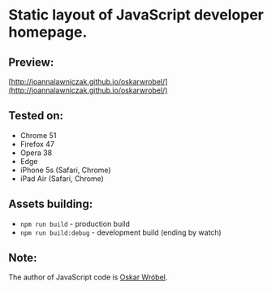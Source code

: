 # Static layout of JavaScript developer homepage.

## Preview:
[http://joannalawniczak.github.io/oskarwrobel/](http://joannalawniczak.github.io/oskarwrobel/)

## Tested on:
- Chrome 51
- Firefox 47
- Opera 38
- Edge
- iPhone 5s (Safari, Chrome)
- iPad Air (Safari, Chrome)

## Assets building:
- `npm run build` - production build
- `npm run build:debug` - development build (ending by watch)

## Note:
The author of JavaScript code is [Oskar Wróbel](https://github.com/oskarwrobel).
